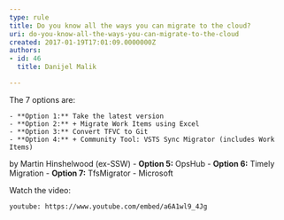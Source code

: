 ```yaml
---
type: rule
title: Do you know all the ways you can migrate to the cloud?
uri: do-you-know-all-the-ways-you-can-migrate-to-the-cloud
created: 2017-01-19T17:01:09.0000000Z
authors:
- id: 46
  title: Danijel Malik

---
```


The 7 options are:
 
    - **Option 1:** Take the latest version
    - **Option 2:** + Migrate Work Items using Excel
    - **Option 3:** Convert TFVC to Git
    - **Option 4:** + Community Tool: VSTS Sync Migrator (includes Work Items)
by Martin Hinshelwood (ex-SSW)
    - **Option 5:** OpsHub
    - **Option 6:** Timely Migration
    - **Option 7:** TfsMigrator - Microsoft


Watch the video:


`youtube: https://www.youtube.com/embed/a6A1wl9_4Jg`
